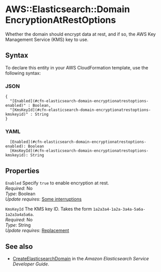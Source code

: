 # AWS::Elasticsearch::Domain EncryptionAtRestOptions<a name="aws-properties-elasticsearch-domain-encryptionatrestoptions"></a>

Whether the domain should encrypt data at rest, and if so, the AWS Key Management Service \(KMS\) key to use\.

## Syntax<a name="aws-properties-elasticsearch-domain-encryptionatrestoptions-syntax"></a>

To declare this entity in your AWS CloudFormation template, use the following syntax:

### JSON<a name="aws-properties-elasticsearch-domain-encryptionatrestoptions-syntax.json"></a>

```
{
  "[Enabled](#cfn-elasticsearch-domain-encryptionatrestoptions-enabled)" : Boolean,
  "[KmsKeyId](#cfn-elasticsearch-domain-encryptionatrestoptions-kmskeyid)" : String
}
```

### YAML<a name="aws-properties-elasticsearch-domain-encryptionatrestoptions-syntax.yaml"></a>

```
  [Enabled](#cfn-elasticsearch-domain-encryptionatrestoptions-enabled): Boolean
  [KmsKeyId](#cfn-elasticsearch-domain-encryptionatrestoptions-kmskeyid): String
```

## Properties<a name="aws-properties-elasticsearch-domain-encryptionatrestoptions-properties"></a>

`Enabled`  <a name="cfn-elasticsearch-domain-encryptionatrestoptions-enabled"></a>
Specify `true` to enable encryption at rest\.  
*Required*: No  
*Type*: Boolean  
*Update requires*: [Some interruptions](https://docs.aws.amazon.com/AWSCloudFormation/latest/UserGuide/using-cfn-updating-stacks-update-behaviors.html#update-some-interrupt)

`KmsKeyId`  <a name="cfn-elasticsearch-domain-encryptionatrestoptions-kmskeyid"></a>
The KMS key ID\. Takes the form `1a2a3a4-1a2a-3a4a-5a6a-1a2a3a4a5a6a`\.  
*Required*: No  
*Type*: String  
*Update requires*: [Replacement](https://docs.aws.amazon.com/AWSCloudFormation/latest/UserGuide/using-cfn-updating-stacks-update-behaviors.html#update-replacement)

## See also<a name="aws-properties-elasticsearch-domain-encryptionatrestoptions--seealso"></a>
+ [CreateElasticsearchDomain](https://docs.aws.amazon.com/elasticsearch-service/latest/developerguide/es-configuration-api.html#es-configuration-api-actions-createelasticsearchdomain) in the *Amazon Elasticsearch Service Developer Guide*\.


